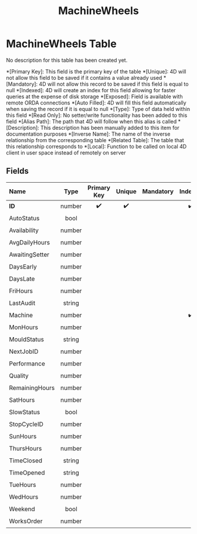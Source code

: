 ﻿---
layout: default
title: MachineWheels
parent: Tables
---
# MachineWheels Table
No description for this table has been created yet.

*[Primary Key]: This field is the primary key of the table
*[Unique]: 4D will not allow this field to be saved if it contains a value already used
*[Mandatory]: 4D will not allow this record to be saved if this field is equal to null
*[Indexed]: 4D will create an index for this field allowing for faster queries at the expense of disk storage
*[Exposed]: Field is available with remote ORDA connections
*[Auto Filled]: 4D will fill this field automatically when saving the record if it is equal to null
*[Type]: Type of data held within this field
*[Read Only]: No setter/write functionality has been added to this field
*[Alias Path]: The path that 4D will follow when this alias is called
*[Description]: This description has been manually added to this item for documentation purposes
*[Inverse Name]: The name of the inverse relationship from the corresponding table
*[Related Table]: The table that this relationship corresponds to
*[Local]: Function to be called on local 4D client in user space instead of remotely on server
## Fields

|Name|Type|Primary Key|Unique|Mandatory|Indexed|Exposed|Auto Filled|Description|
|:---|:---:|:---:|:---:|:---:|:---:|:---:|:---:|:---:|
|**ID**|number|✔️|✔️||✔️|✔️|✔️||
|AutoStatus|bool|||||✔️|||
|Availability|number|||||✔️|||
|AvgDailyHours|number|||||✔️|||
|AwaitingSetter|number|||||✔️|||
|DaysEarly|number|||||✔️|||
|DaysLate|number|||||✔️|||
|FriHours|number|||||✔️|||
|LastAudit|string|||||✔️|||
|Machine|number||||✔️|✔️|||
|MonHours|number|||||✔️|||
|MouldStatus|string|||||✔️|||
|NextJobID|number|||||✔️|||
|Performance|number|||||✔️|||
|Quality|number|||||✔️|||
|RemainingHours|number|||||✔️|||
|SatHours|number|||||✔️|||
|SlowStatus|bool|||||✔️|||
|StopCycleID|number|||||✔️|||
|SunHours|number|||||✔️|||
|ThursHours|number|||||✔️|||
|TimeClosed|string|||||✔️|||
|TimeOpened|string|||||✔️|||
|TueHours|number|||||✔️|||
|WedHours|number|||||✔️|||
|Weekend|bool|||||✔️|||
|WorksOrder|number|||||✔️|||